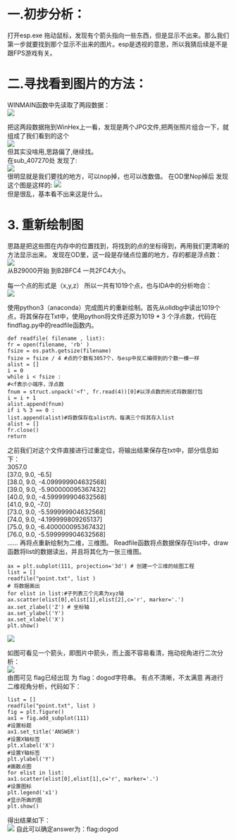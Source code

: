 # 一.初步分析： 

打开esp.exe  拖动鼠标，发现有个箭头指向一些东西，但是显示不出来。那么我们第一步就要找到那个显示不出来的图片。esp是透视的意思，所以我猜后续是不是跟FPS游戏有关。  
# 二.寻找看到图片的方法：  

WINMAIN函数中先读取了两段数据：  
![](https://github.com/WindRunner97/2018gslab2/blob/master/IMG/1.png)   

把这两段数据拖到WinHex上一看，发现是两个JPG文件,把两张照片组合一下，就组成了我们看到的这个  
![](https://github.com/WindRunner97/2018gslab2/blob/master/IMG/2.png)   
但其实没啥用,思路偏了,继续找。  
在sub_407270处 发现了:  
![](https://github.com/WindRunner97/2018gslab2/blob/master/IMG/3.png)   
很明显就是我们要找的地方，可以nop掉，也可以改数值。
在OD里Nop掉后 发现这个图是这样的:
![](https://github.com/WindRunner97/2018gslab2/blob/master/IMG/4.png)  
但是很乱，基本看不出来这是什么。  
# 3.	重新绘制图  
思路是把这些图在内存中的位置找到，将找到的点的坐标得到，再用我们更清晰的方法显示出来。
发现在OD里，这一段是存储点位置的地方，存的都是浮点数：  
![](https://github.com/WindRunner97/2018gslab2/blob/master/IMG/5.png)  
从B29000开始 到B2BFC4  一共2FC4大小。

每一个点的形式是（x,y,z）
所以一共有1019个点，也与IDA中的分析吻合：  
![](https://github.com/WindRunner97/2018gslab2/blob/master/IMG/6.png)  
  
使用python3（anaconda）完成图片的重新绘制。首先从olldbg中读出1019个点，将其保存在Txt中，使用python将文件还原为1019 * 3 个浮点数，代码在findflag.py中的readfile函数内。

    def readfile( filename , list): 
    fr = open(filename, 'rb' )
    fsize = os.path.getsize(filename)
    fsize = fsize / 4 #点的个数有3057个，与esp中反汇编得到的个数一模一样
    alist = []
    i = 0
    while i < fsize :
    #<f表示小端序，浮点数
    fnum = struct.unpack('<f', fr.read(4))[0]#以浮点数的形式将数据打包
    i = i + 1
    alist.append(fnum)
    if i % 3 == 0 :
    list.append(alist)#将数保存在alist内，每满三个将其存入list
    alist = []
    fr.close()
    return   
之前我们对这个文件直接进行过重定位，将输出结果保存在txt中，部分信息如下：  
3057.0  
[37.0, 9.0, -6.5]  
[38.0, 9.0, -4.099999904632568]  
[39.0, 9.0, -5.900000095367432]  
[40.0, 9.0, -4.599999904632568]  
[41.0, 9.0, -7.0]  
[73.0, 9.0, -5.599999904632568]  
[74.0, 9.0, -4.199999809265137]  
[75.0, 9.0, -6.400000095367432]  
[76.0, 9.0, -5.599999904632568]  
…… 
再将点重新绘制为二维，三维图。
Readfile函数将点数据保存在list中，draw函数将list的数据读出，并且将其化为一张三维图。  

    ax = plt.subplot(111, projection='3d') # 创建一个三维的绘图工程
    list = []
    readfile("point.txt", list )
    # 将数据画出
    for elist in list:#子列表三个元素为xyz轴
    ax.scatter(elist[0],elist[1],elist[2],c='r', marker='.')
    ax.set_zlabel('Z') # 坐标轴
    ax.set_ylabel('Y')
    ax.set_xlabel('X')
    plt.show()  


![](https://github.com/WindRunner97/2018gslab2/blob/master/IMG/7.png)  

如图可看见一个箭头，即图片中箭头，而上面不容易看清，拖动视角进行二次分析：  
![](https://github.com/WindRunner97/2018gslab2/blob/master/IMG/8.png)    
由图可见 flag已经出现 为 flag：dogod字符串。
有点不清晰，不太满意
再进行二维视角分析，代码如下：

    list = []
    readfile("point.txt", list )
    fig = plt.figure() 
    ax1 = fig.add_subplot(111) 
    #设置标题 
    ax1.set_title('ANSWER') 
    #设置X轴标签 
    plt.xlabel('X') 
    #设置Y轴标签 
    plt.ylabel('Y') 
    #画散点图 
    for elist in list:
    ax1.scatter(elist[0],elist[1],c='r', marker='.')
    #设置图标 
    plt.legend('x1') 
    #显示所画的图 
    plt.show()  

得出结果如下：  
![](https://github.com/WindRunner97/2018gslab2/blob/master/IMG/9.png) 
自此可以确定answer为：flag:dogod